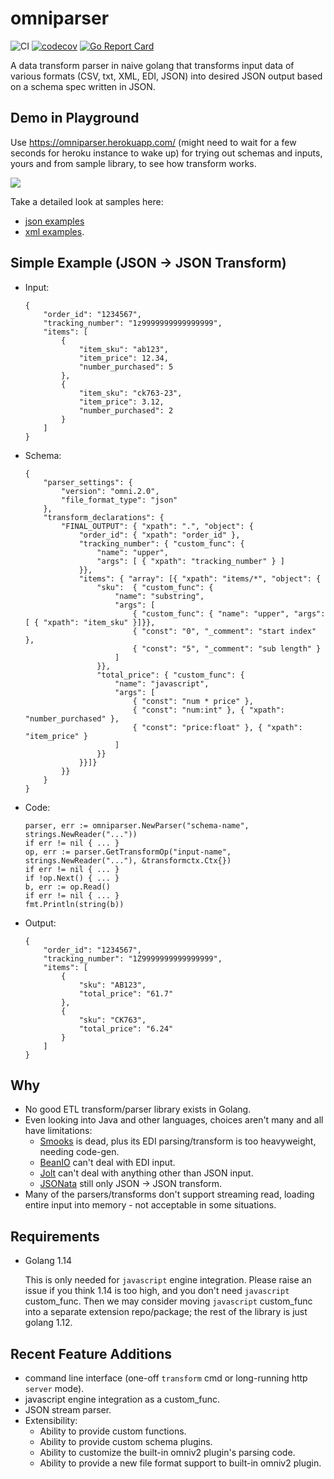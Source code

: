 # omniparser
![CI](https://github.com/jf-tech/omniparser/workflows/CI/badge.svg) [![codecov](https://codecov.io/gh/jf-tech/omniparser/branch/master/graph/badge.svg)](https://codecov.io/gh/jf-tech/omniparser) [![Go Report Card](https://goreportcard.com/badge/github.com/jf-tech/omniparser)](https://goreportcard.com/report/github.com/jf-tech/omniparser)

A data transform parser in naive golang that transforms input data of various formats (CSV, txt, XML, EDI, JSON)
into desired JSON output based on a schema spec written in JSON.

## Demo in Playground

Use https://omniparser.herokuapp.com/ (might need to wait for a few seconds for heroku instance to wake up)
for trying out schemas and inputs, yours and from sample library, to see how transform works.

![](./omniparser/cli/cmd/web/playground-demo.gif)

Take a detailed look at samples here:
- [json examples](./samples/omniv2/json)
- [xml examples](./samples/omniv2/xml).

## Simple Example (JSON -> JSON Transform)
- Input:
    ```
    {
        "order_id": "1234567",
        "tracking_number": "1z9999999999999999",
        "items": [
            {
                "item_sku": "ab123",
                "item_price": 12.34,
                "number_purchased": 5
            },
            {
                "item_sku": "ck763-23",
                "item_price": 3.12,
                "number_purchased": 2
            }
        ]
    }
    ```
- Schema:
    ```
    {
        "parser_settings": {
            "version": "omni.2.0",
            "file_format_type": "json"
        },
        "transform_declarations": {
            "FINAL_OUTPUT": { "xpath": ".", "object": {
                "order_id": { "xpath": "order_id" },
                "tracking_number": { "custom_func": {
                    "name": "upper",
                    "args": [ { "xpath": "tracking_number" } ]
                }},
                "items": { "array": [{ "xpath": "items/*", "object": {
                    "sku":  { "custom_func": {
                        "name": "substring",
                        "args": [
                            { "custom_func": { "name": "upper", "args": [ { "xpath": "item_sku" }]}},
                            { "const": "0", "_comment": "start index" },
                            { "const": "5", "_comment": "sub length" }
                        ]
                    }},
                    "total_price": { "custom_func": {
                        "name": "javascript",
                        "args": [
                            { "const": "num * price" },
                            { "const": "num:int" }, { "xpath": "number_purchased" },
                            { "const": "price:float" }, { "xpath": "item_price" }
                        ]
                    }}
                }}]}
            }}
        }
    }
    ```
- Code:
    ```
    parser, err := omniparser.NewParser("schema-name", strings.NewReader("..."))
    if err != nil { ... }
    op, err := parser.GetTransformOp("input-name", strings.NewReader("..."), &transformctx.Ctx{})
    if err != nil { ... }
    if !op.Next() { ... }  
    b, err := op.Read()
    if err != nil { ... }
    fmt.Println(string(b))
    ```
- Output:
    ```
    {
        "order_id": "1234567",
        "tracking_number": "1Z9999999999999999",
        "items": [
            {
                "sku": "AB123",
                "total_price": "61.7"
            },
            {
                "sku": "CK763",
                "total_price": "6.24"
            }
        ]
    }
    ```

## Why
- No good ETL transform/parser library exists in Golang.
- Even looking into Java and other languages, choices aren't many and all have limitations:
    - [Smooks](https://www.smooks.org/) is dead, plus its EDI parsing/transform is too heavyweight, needing code-gen.
    - [BeanIO](http://beanio.org/) can't deal with EDI input.
    - [Jolt](https://github.com/bazaarvoice/jolt) can't deal with anything other than JSON input.
    - [JSONata](https://jsonata.org/) still only JSON -> JSON transform.
- Many of the parsers/transforms don't support streaming read, loading entire input into memory - not acceptable in some situations.

## Requirements
- Golang 1.14

    This is only needed for `javascript` engine integration. Please raise an issue if you think 1.14 is too high, and
    you don't need `javascript` custom_func. Then we may consider moving `javascript` custom_func into a separate
    extension repo/package; the rest of the library is just golang 1.12.

## Recent Feature Additions
- command line interface (one-off `transform` cmd or long-running http `server` mode).
- javascript engine integration as a custom_func.
- JSON stream parser.
- Extensibility:
    - Ability to provide custom functions.
    - Ability to provide custom schema plugins.
    - Ability to customize the built-in omniv2 plugin's parsing code.
    - Ability to provide a new file format support to built-in omniv2 plugin.
